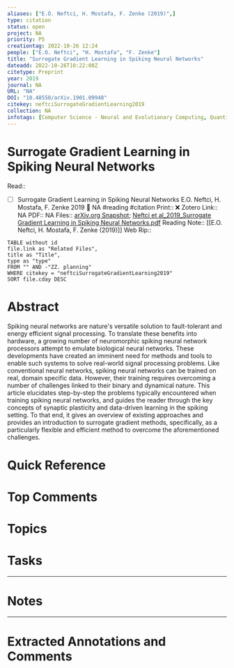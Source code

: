 ```yaml
---
aliases: ["E.O. Neftci, H. Mostafa, F. Zenke (2019)",]
type: citation
status: open
project: NA
priority: P5
creationtag: 2022-10-26 12:24
people: ["E.O. Neftci", "H. Mostafa", "F. Zenke"]
title: "Surrogate Gradient Learning in Spiking Neural Networks"
dateadd: 2022-10-26T10:22:08Z
citetype: Preprint
year: 2019
journal: NA
URL: "NA"
DOI: "10.48550/arXiv.1901.09948"
citekey: neftciSurrogateGradientLearning2019
collection: NA
infotags: [Computer Science - Neural and Evolutionary Computing, Quantitative Biology - Neurons and Cognition, SNN]
---
```


# Surrogate Gradient Learning in Spiking Neural Networks
Read:: 
- [ ] Surrogate Gradient Learning in Spiking Neural Networks E.O. Neftci, H. Mostafa, F. Zenke 2019 🛫 NA #reading #citation
Print::  ❌
Zotero Link:: NA
PDF:: NA
Files:: [arXiv.org Snapshot](file:////home/michaelt/Insync/m@tarlton.info/Google%20Drive/06.%20Zotero/storage/JRME8TJU/1901.html); [Neftci et al_2019_Surrogate Gradient Learning in Spiking Neural Networks.pdf](file:////home/michaelt/Insync/m@tarlton.info/Google%20Drive/06.%20Zotero/storage/E2QN7C5R/Neftci%20et%20al_2019_Surrogate%20Gradient%20Learning%20in%20Spiking%20Neural%20Networks.pdf)
Reading Note:: [[E.O. Neftci, H. Mostafa, F. Zenke (2019)]]
Web Rip:: 

```dataview
TABLE without id
file.link as "Related Files",
title as "Title",
type as "type"
FROM "" AND -"ZZ. planning"
WHERE citekey = "neftciSurrogateGradientLearning2019" 
SORT file.cday DESC
```

# Abstract
Spiking neural networks are nature's versatile solution to fault-tolerant and energy efficient signal processing. To translate these benefits into hardware, a growing number of neuromorphic spiking neural network processors attempt to emulate biological neural networks. These developments have created an imminent need for methods and tools to enable such systems to solve real-world signal processing problems. Like conventional neural networks, spiking neural networks can be trained on real, domain specific data. However, their training requires overcoming a number of challenges linked to their binary and dynamical nature. This article elucidates step-by-step the problems typically encountered when training spiking neural networks, and guides the reader through the key concepts of synaptic plasticity and data-driven learning in the spiking setting. To that end, it gives an overview of existing approaches and provides an introduction to surrogate gradient methods, specifically, as a particularly flexible and efficient method to overcome the aforementioned challenges.

# Quick Reference


# Top Comments


# Topics


# Tasks


----
# Notes


----
# Extracted Annotations and Comments
